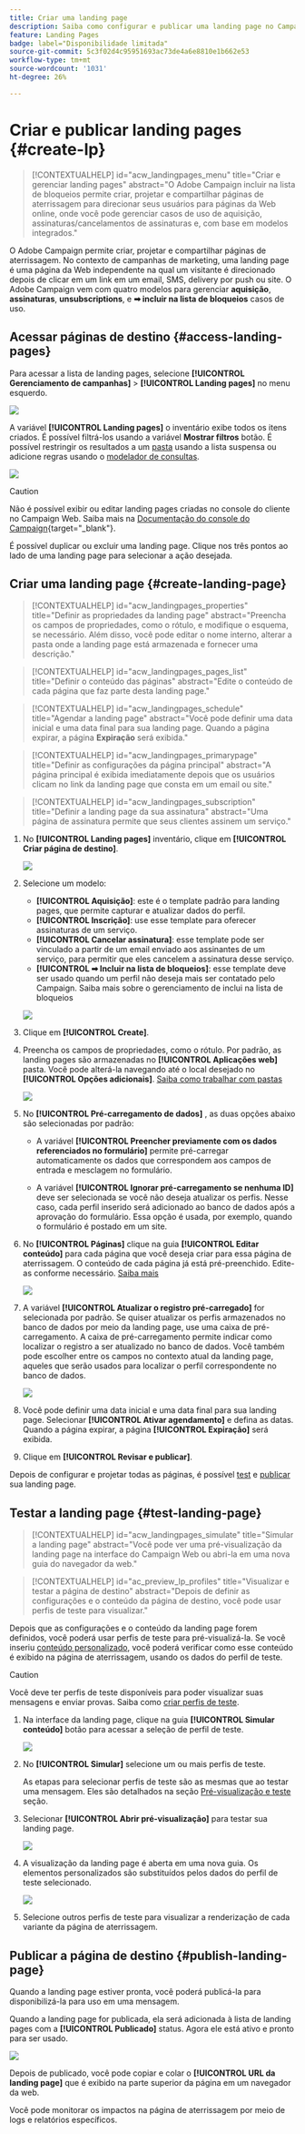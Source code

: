 ```yaml
---
title: Criar uma landing page
description: Saiba como configurar e publicar uma landing page no Campaign Web
feature: Landing Pages
badge: label="Disponibilidade limitada"
source-git-commit: 5c3f02d4c95951693ac73de4a6e8810e1b662e53
workflow-type: tm+mt
source-wordcount: '1031'
ht-degree: 26%

---
```


# Criar e publicar landing pages {#create-lp}

>[!CONTEXTUALHELP]
>id="acw_landingpages_menu"
>title="Criar e gerenciar landing pages"
>abstract="O Adobe Campaign incluir na lista de bloqueios permite criar, projetar e compartilhar páginas de aterrissagem para direcionar seus usuários para páginas da Web online, onde você pode gerenciar casos de uso de aquisição, assinaturas/cancelamentos de assinaturas e, com base em modelos integrados."

O Adobe Campaign permite criar, projetar e compartilhar páginas de aterrissagem. No contexto de campanhas de marketing, uma landing page é uma página da Web independente na qual um visitante é direcionado depois de clicar em um link em um email, SMS, delivery por push ou site. O Adobe Campaign vem com quatro modelos para gerenciar **aquisição**, **assinaturas**, **unsubscriptions**, e **➡ incluir na lista de bloqueios** casos de uso.

## Acessar páginas de destino {#access-landing-pages}

Para acessar a lista de landing pages, selecione **[!UICONTROL Gerenciamento de campanhas]** > **[!UICONTROL Landing pages]** no menu esquerdo.

![](assets/lp-inventory.png)

A variável **[!UICONTROL Landing pages]** o inventário exibe todos os itens criados. É possível filtrá-los usando a variável **Mostrar filtros** botão. É possível restringir os resultados a um [pasta](../get-started/permissions.md#folders) usando a lista suspensa ou adicione regras usando o [modelador de consultas](../query/query-modeler-overview.md).

![](assets/lp-inventory-filter.png)

<!--From this list, you can access the [landing page Live report](../reports/lp-report-live.md) or [landing page Global report](../reports/lp-report-global.md) for published items.-->

>[!CAUTION]
>
>Não é possível exibir ou editar landing pages criadas no console do cliente no Campaign Web. Saiba mais na [Documentação do console do Campaign](https://experienceleague.adobe.com/docs/campaign/campaign-v8/content/webapps.html){target="_blank"}.

<!--If you unpublish a landing page which is referenced in a message, the link to the landing page will be broken and an error page will be displayed. You cannot delete a published landing page. To delete it, you must first unpublish it.-->

É possível duplicar ou excluir uma landing page. Clique nos três pontos ao lado de uma landing page para selecionar a ação desejada.

## Criar uma landing page {#create-landing-page}

>[!CONTEXTUALHELP]
>id="acw_landingpages_properties"
>title="Definir as propriedades da landing page"
>abstract="Preencha os campos de propriedades, como o rótulo, e modifique o esquema, se necessário. Além disso, você pode editar o nome interno, alterar a pasta onde a landing page está armazenada e fornecer uma descrição."

>[!CONTEXTUALHELP]
>id="acw_landingpages_pages_list"
>title="Definir o conteúdo das páginas"
>abstract="Edite o conteúdo de cada página que faz parte desta landing page."

>[!CONTEXTUALHELP]
>id="acw_landingpages_schedule"
>title="Agendar a landing page"
>abstract="Você pode definir uma data inicial e uma data final para sua landing page. Quando a página expirar, a página **Expiração** será exibida."


>[!CONTEXTUALHELP]
>id="acw_landingpages_primarypage"
>title="Definir as configurações da página principal"
>abstract="A página principal é exibida imediatamente depois que os usuários clicam no link da landing page que consta em um email ou site."

>[!CONTEXTUALHELP]
>id="acw_landingpages_subscription"
>title="Definir a landing page da sua assinatura"
>abstract="Uma página de assinatura permite que seus clientes assinem um serviço."

<!--The main steps to create landing pages are as follows:

![](assets/lp-creation-process.png)-->

1. No **[!UICONTROL Landing pages]** inventário, clique em **[!UICONTROL Criar página de destino]**.

   ![](assets/lp-create-button.png)

1. Selecione um modelo:
   * **[!UICONTROL Aquisição]**: este é o template padrão para landing pages, que permite capturar e atualizar dados do perfil.
   * **[!UICONTROL Inscrição]**: use esse template para oferecer assinaturas de um serviço.
   * **[!UICONTROL Cancelar assinatura]**: esse template pode ser vinculado a partir de um email enviado aos assinantes de um serviço, para permitir que eles cancelem a assinatura desse serviço.
   * **[!UICONTROL ➡ Incluir na lista de bloqueios]**: esse template deve ser usado quando um perfil não deseja mais ser contatado pelo Campaign. Saiba mais sobre o gerenciamento de inclui na lista de bloqueios

   ![](assets/lp-templates.png)

1. Clique em **[!UICONTROL Create]**.

1. Preencha os campos de propriedades, como o rótulo. Por padrão, as landing pages são armazenadas no **[!UICONTROL Aplicações web]** pasta. Você pode alterá-la navegando até o local desejado no **[!UICONTROL Opções adicionais]**. [Saiba como trabalhar com pastas](../get-started/permissions.md#folders)

   ![](assets/lp-properties.png)

1. No **[!UICONTROL Pré-carregamento de dados]** , as duas opções abaixo são selecionadas por padrão:

   * A variável **[!UICONTROL Preencher previamente com os dados referenciados no formulário]** permite pré-carregar automaticamente os dados que correspondem aos campos de entrada e mesclagem no formulário.

   * A variável **[!UICONTROL Ignorar pré-carregamento se nenhuma ID]** deve ser selecionada se você não deseja atualizar os perfis. Nesse caso, cada perfil inserido será adicionado ao banco de dados após a aprovação do formulário. Essa opção é usada, por exemplo, quando o formulário é postado em um site.

1. No **[!UICONTROL Páginas]** clique na guia **[!UICONTROL Editar conteúdo]** para cada página que você deseja criar para essa página de aterrissagem. O conteúdo de cada página já está pré-preenchido. Edite-as conforme necessário. [Saiba mais](lp-content.md)

   ![](assets/lp-pages.png)

1. A variável **[!UICONTROL Atualizar o registro pré-carregado]** for selecionada por padrão. Se quiser atualizar os perfis armazenados no banco de dados por meio da landing page, use uma caixa de pré-carregamento. A caixa de pré-carregamento permite indicar como localizar o registro a ser atualizado no banco de dados. Você também pode escolher entre os campos no contexto atual da landing page, aqueles que serão usados para localizar o perfil correspondente no banco de dados.

   ![](assets/lp-storage-schedule.png)

1. Você pode definir uma data inicial e uma data final para sua landing page. Selecionar **[!UICONTROL Ativar agendamento]** e defina as datas. Quando a página expirar, a página **[!UICONTROL Expiração]** será exibida.

1. Clique em **[!UICONTROL Revisar e publicar]**.

Depois de configurar e projetar todas as páginas, é possível [test](#test-landing-page) e [publicar](#publish-landing-page) sua landing page.

## Testar a landing page {#test-landing-page}

>[!CONTEXTUALHELP]
>id="acw_landingpages_simulate"
>title="Simular a landing page"
>abstract="Você pode ver uma pré-visualização da landing page na interface do Campaign Web ou abri-la em uma nova guia do navegador da web."

>[!CONTEXTUALHELP]
>id="ac_preview_lp_profiles"
>title="Visualizar e testar a página de destino"
>abstract="Depois de definir as configurações e o conteúdo da página de destino, você pode usar perfis de teste para visualizar."

Depois que as configurações e o conteúdo da landing page forem definidos, você poderá usar perfis de teste para pré-visualizá-la. Se você inseriu [conteúdo personalizado](../personalization/gs-personalization.md), você poderá verificar como esse conteúdo é exibido na página de aterrissagem, usando os dados do perfil de teste.

>[!CAUTION]
>
>Você deve ter perfis de teste disponíveis para poder visualizar suas mensagens e enviar provas. Saiba como [criar perfis de teste](../audience/test-profiles.md).

1. Na interface da landing page, clique na guia **[!UICONTROL Simular conteúdo]** botão para acessar a seleção de perfil de teste.

   ![](assets/lp-simulate-content.png)

1. No **[!UICONTROL Simular]** selecione um ou mais perfis de teste.

   As etapas para selecionar perfis de teste são as mesmas que ao testar uma mensagem. Eles são detalhados na seção [Pré-visualização e teste](../preview-test/preview-test.md) seção.

1. Selecionar **[!UICONTROL Abrir pré-visualização]** para testar sua landing page.

   ![](assets/lp-open-preview.png)

1. A visualização da landing page é aberta em uma nova guia. Os elementos personalizados são substituídos pelos dados do perfil de teste selecionado.

   ![](assets/lp-preview.png)

1. Selecione outros perfis de teste para visualizar a renderização de cada variante da página de aterrissagem.

<!--Can you preview Confirmation/Error/Expiration pages?-->

## Publicar a página de destino {#publish-landing-page}

Quando a landing page estiver pronta, você poderá publicá-la para disponibilizá-la para uso em uma mensagem.

Quando a landing page for publicada, ela será adicionada à lista de landing pages com a **[!UICONTROL Publicado]** status. Agora ele está ativo e pronto para ser usado.

![](assets/lp-published.png)

Depois de publicado, você pode copiar e colar o **[!UICONTROL URL da landing page]** que é exibido na parte superior da página em um navegador da web.

Você pode monitorar os impactos na página de aterrissagem por meio de logs e relatórios específicos.

